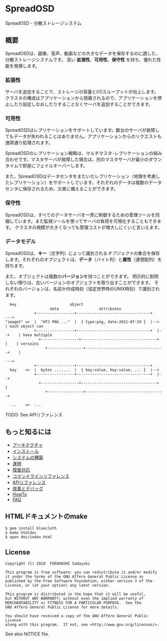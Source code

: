SpreadOSD
=========
SpreadOSD - 分散ストレージシステム


## 概要

SpreadOSDは、画像、音声、動画などの大きなデータを保存するのに適した、分散ストレージシステムです。
高い **拡張性**、**可用性**、**保守性** を持ち、優れた性能を発揮します。


### 拡張性

サーバを追加することで、ストレージの容量とI/Oスループットが向上します。
クラスタの構成はアプリケーションから隠蔽されるので、アプリケーションを停止したり設定しなおしたりすることなくサーバを追加することができます。


### 可用性

SpreadOSDはレプリケーションをサポートしています。数台のサーバが故障してもデータが失われることはありません。アプリケーションからのリクエストも通常通り処理されます。

SpreadOSDのレプリケーション戦略は、マルチマスタ･レプリケーションの組み合わせです。マスタサーバが故障した場合は、別のマスタサーバが最小のダウンタイムで即座にフェイルオーバーします。

また、SpreadOSDはデータセンタをまたいだレプリケーション（地理を考慮したレプリケーション）をサポートしています。それぞれのデータは複数のデータセンタに保存されるため、災害に備えることができます。


### 保守性

SpreadOSDは、すべてのデータサーバを一斉に制御するための管理ツールを同梱しています。また監視ツールを使ってサーバの負荷を可視化することもできます。
クラスタの規模が大きくなっても管理コストが増大しにくいと言いえます。


### データモデル

SpreadOSDは、**キー**（文字列）によって識別される*オブジェクト*の集合を保存します。それぞれのオブジェクトは、**データ**（バイト列）と**属性**（連想配列）を持ちます。

また、オブジェクトは複数の**バージョン**を持つことができます。
明示的に削除しない限りは、古いバージョンのオブジェクトを取り出すことができます。
それぞれのバージョンは、名前か作成時刻（協定世界時のUNIX時刻）で識別されます。

      key                        object
                        data                  attributes
                 +-----------------+---------------------------------+       ---+
    "image1" =>  |  "HTJ PNG ..."  |  { type:png, date:2011-07-29 }  |--+       | each object can
                 +-----------------+---------------------------------+  |--+    | have multiple
                   +-----------------+----------------------------------+  |    | versoins
                      +----------------+-----------------------------------+    |
                                                                             ---+
                 +-----------------+---------------------------------+
      key    =>  |  bytes .......  |  { key:value, key:value, ... }  |--+
                 +-----------------+---------------------------------+  |--+
                   +-----------------+----------------------------------+  |
                      +----------------+-----------------------------------+
    
      ...    =>  ...

TODO: See APIリファレンス


## もっと知るには

  - [アーキテクチャ](doc/arch.ja.md)
  - [インストール](doc/install.ja.md)
  - [システムの構築](doc/build.ja.md)
  - [運用](doc/operation.ja.md)
  - [障害対応](doc/fault.ja.md)
  - [コマンドラインリファレンス](doc/command.ja.md)
  - [APiリファレンス](doc/api.ja.md)
  - [改善とデバッグ](doc/devel.ja.md)
  - [HowTo](doc/hwoto.ja.md)
  - [FAQ](doc/faq.ja.md)


## HTMLドキュメントのmake

    $ gem install bluecloth
    $ make htmldoc
    $ open doc/index.html


## License

    Copyright (C) 2010  FURUHASHI Sadayuki
    
    This program is free software: you can redistribute it and/or modify
    it under the terms of the GNU Affero General Public License as
    published by the Free Software Foundation, either version 3 of the
    License, or (at your option) any later version.
    
    This program is distributed in the hope that it will be useful,
    but WITHOUT ANY WARRANTY; without even the implied warranty of
    MERCHANTABILITY or FITNESS FOR A PARTICULAR PURPOSE.  See the
    GNU Affero General Public License for more details.
    
    You should have received a copy of the GNU Affero General Public License
    along with this program.  If not, see <http://www.gnu.org/licenses/>.

See also NOTICE file.



